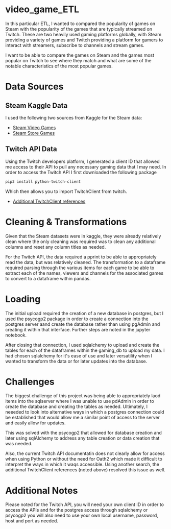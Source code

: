 # video_game_ETL
In this particular ETL, I wanted to compared the popularity of games on Steam with the popularity of the games that are typically streamed on Twitch. These are two heavily used gaming platforms globally, with Steam providing a variety of games and Twitch providing a platform for gamers to interact with streamers, subscribe to channels and stream games. 

I want to be able to compare the games on Steam and the games most popular on Twitch to see where they match and what are some of the notable characteristics of the most popular games. 

# Data Sources
## Steam Kaggle Data
I used the following two sources from Kaggle for the Steam data: 

- [Steam Video Games](https://www.kaggle.com/tamber/steam-video-games)
- [Steam Store Games](https://www.kaggle.com/nikdavis/steam-store-games?select=steam.csv)

## Twitch API Data
Using the Twitch developers platform, I generated a client ID that allowed me access to their API to pull any necessary gaming data that I may need. In order to access the Twitch API I first downloaded the following package

```python
pip3 install python-twitch-client
```
Which then allows you to import TwitchClient from twitch.

- [Additional TwitchClient references](https://python-twitch-client.readthedocs.io/en/latest/basic_usage.html#)

# Cleaning & Transformations
Given that the Steam datasets were in kaggle, they were already relatively clean where the only cleaning was required was to clean any additional columns and reset any column titles as needed.

For the Twitch API, the data required a pprint to be able to appropriately read the data, but was relatively cleaned. The transformation to a dataframe required parsing through the various items for each game to be able to extract each of the names, viewers and channels for the associated games to convert to a dataframe within pandas. 

# Loading
The initial upload required the creation of a new database in postgres, but I used the psycogp2 package in order to create a connection into the postgres server aand create the database rather than using pgAdmin and creating it within that interface. Further steps are noted in the jupyter notebook. 

After closing that connection, I used sqlalchemy to upload and create the tables for each of the dataframes within the gaming_db to upload my data. I had chosen sqlalchemy for it's ease of use and later versatility when I wanted to transform the data or for later updates into the database. 

# Challenges
The biggest challenge of this project was being able to appropriately laod items into the sqlserver where I was unable to use pdAdmin in order to create the database and creating the tables as needed. Ultimately, I neeeded to look into alternative ways in which a postgres connection could be established that would allow me a similar point of access to the server and easily allow for updates. 

This was solved with the psycogp2 that allowed for database creation and later using sqlAlchemy to address any table creation or data creation that was needed. 

Also, the current Twitch API documentatin does not clearly allow for access when using Python or without the need for Oath2 which made it difficult to interpret the ways in which it waqs accessible. Using another search, the additional TwitchClient references (noted above) resolved this issue as well. 

# Additional Notes
Please noted for the Twitch API, you will need your own client ID in order to access the APIs and for the postgres access through sqlalchemy or psycogp2 you will also need to use your own local username, password, host and port as needed. 
